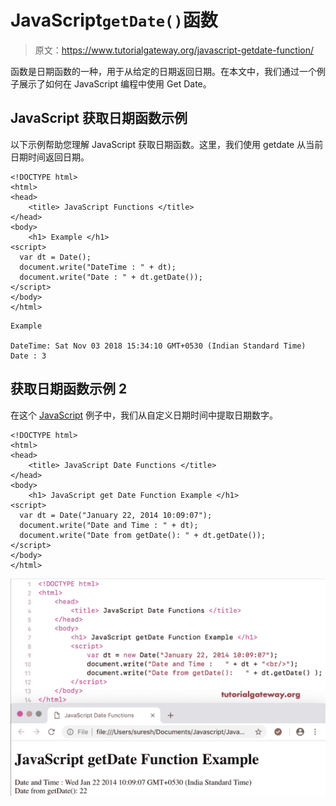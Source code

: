 # JavaScript`getDate()`函数

> 原文：<https://www.tutorialgateway.org/javascript-getdate-function/>

函数是日期函数的一种，用于从给定的日期返回日期。在本文中，我们通过一个例子展示了如何在 JavaScript 编程中使用 Get Date。

## JavaScript 获取日期函数示例

以下示例帮助您理解 JavaScript 获取日期函数。这里，我们使用 getdate 从当前日期时间返回日期。

```
<!DOCTYPE html>
<html>
<head>
    <title> JavaScript Functions </title>
</head>
<body>
    <h1> Example </h1>
<script>
  var dt = Date();  
  document.write("DateTime : " + dt);
  document.write("Date : " + dt.getDate());
</script>
</body>
</html>
```

```
Example

DateTime: Sat Nov 03 2018 15:34:10 GMT+0530 (Indian Standard Time)
Date : 3
```

## 获取日期函数示例 2

在这个 [JavaScript](https://www.tutorialgateway.org/javascript/) 例子中，我们从自定义日期时间中提取日期数字。

```
<!DOCTYPE html>
<html>
<head>
    <title> JavaScript Date Functions </title>
</head>
<body>
    <h1> JavaScript get Date Function Example </h1>
<script>
  var dt = Date("January 22, 2014 10:09:07");
  document.write("Date and Time : " + dt);
  document.write("Date from getDate(): " + dt.getDate());
</script>
</body>
</html>
```

![JavaScript getDate Function 2](img/fe6492e30efdb040481f7ff30b4febe3.png)